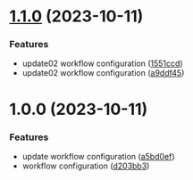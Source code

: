# [1.1.0](https://github.com/Abhishek-Mallick/smart-box/compare/v1.0.0...v1.1.0) (2023-10-11)


### Features

* update02 workflow configuration ([1551ccd](https://github.com/Abhishek-Mallick/smart-box/commit/1551ccd556d632529b5f22062088c01f75db304d))
* update02 workflow configuration ([a9ddf45](https://github.com/Abhishek-Mallick/smart-box/commit/a9ddf45b34943e76198a06150d39ceadca8bdbdf))

# 1.0.0 (2023-10-11)


### Features

* update workflow configuration ([a5bd0ef](https://github.com/Abhishek-Mallick/smart-box/commit/a5bd0ef4afae183bc7799063d5ace6a67a87102f))
* workflow configuration ([d203bb3](https://github.com/Abhishek-Mallick/smart-box/commit/d203bb3eaa349c3a6a58e80bb22902c6307e6b2b))
